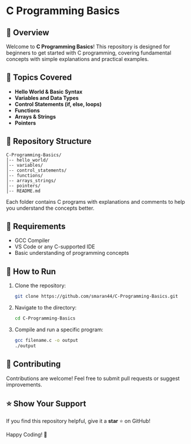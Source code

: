 # C Programming Basics

## 🚀 Overview
Welcome to **C Programming Basics**! This repository is designed for beginners to get started with C programming, covering fundamental concepts with simple explanations and practical examples.

## 📌 Topics Covered
- **Hello World & Basic Syntax**
- **Variables and Data Types**
- **Control Statements (if, else, loops)**
- **Functions**
- **Arrays & Strings**
- **Pointers**

## 📂 Repository Structure
```
C-Programming-Basics/
│-- hello_world/
│-- variables/
│-- control_statements/
│-- functions/
│-- arrays_strings/
│-- pointers/
│-- README.md
```
Each folder contains C programs with explanations and comments to help you understand the concepts better.

## 🔧 Requirements
- GCC Compiler
- VS Code or any C-supported IDE
- Basic understanding of programming concepts

## 🚀 How to Run
1. Clone the repository:
   ```sh
   git clone https://github.com/smaran44/C-Programming-Basics.git
   ```
2. Navigate to the directory:
   ```sh
   cd C-Programming-Basics
   ```
3. Compile and run a specific program:
   ```sh
   gcc filename.c -o output
   ./output
   ```

## 📌 Contributing
Contributions are welcome! Feel free to submit pull requests or suggest improvements.

## ⭐ Show Your Support
If you find this repository helpful, give it a **star** ⭐ on GitHub!

Happy Coding! 🚀
